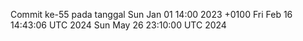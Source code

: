 Commit ke-55 pada tanggal Sun Jan 01 14:00 2023 +0100
Fri Feb 16 14:43:06 UTC 2024
Sun May 26 23:10:00 UTC 2024
